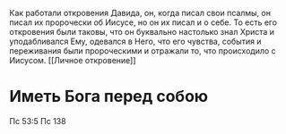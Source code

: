 Как работали откровения Давида, он, когда писал свои псалмы, он писал их пророчески об Иисусе, но он их писал и о себе. То есть его откровения были таковы, что он буквально настолько знал Христа и уподабливался Ему, одевался в Него, что его чувства, события и переживания были пророческими и отражали то, что происходило с Иисусом. 
[[Личное откровение]]
# Иметь Бога перед собою 
Пс 53:5
Пс 138